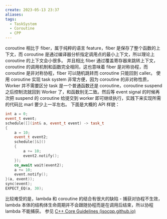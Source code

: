 ```yaml
---
create: 2023-05-13 23:37
aliases: 
tags:
  - TaskSystem
  - Coroutine
  - CPP
---
```

coroutine 相比于 fiber，属于纯粹的语言 feature，fiber 是保存了整个函数的上下文，而 coroutine 是通过编译器分析指定调用点的最小上下文，所以理论上 coroutine 的上下文会小很多。
并且相比 fiber 通过覆盖寄存器来跳转上下文，coroutine 的调用机制和函数完全相同，这也意味着 fiber 是对称协程，而 coroutine 是非对称协程，fiber 可以随机跳转而 coroutine 只能回到 caller。
使用 coroutine 实现 task system 非常方便，因为 coroutine 的非对称性质，Worker 并不需要区分 task 是一个普通函数还是 coroutine，coroutine suspend 之后控制流就回到 Worker 了，和函数别无二致。然后等 event signal 的时候再次把 suspend 的 coroutine 给提交到 worker 即可继续执行，实践下来实现所需的代码比 marl 要少上一半左右。
下面是大概的 API 样貌：
```c++
int a = 0;
event_t event;
schedule([](int& a, event_t event) -> task_t
{
	a = 10;
	event_t event2;
	schedule([&]()
	{
		a += 10;
		event2.notify();
	});
	co_await wait(event2);
	a += 10;
	event.notify();
}(a, event));
sync(event);
EXPECT_EQ(a, 30);
```
比较难受的是，lambda 和 coroutine 的结合有很大的缺陷 - 捕获对协程不生效，lambda 本体的结构体生命周期并不会跟随协程而是在调用后结束，所以协程 lambda 不能捕获。
参见 [C++ Core Guidelines (isocpp.github.io)](https://isocpp.github.io/CppCoreGuidelines/CppCoreGuidelines#Rcoro-capture)